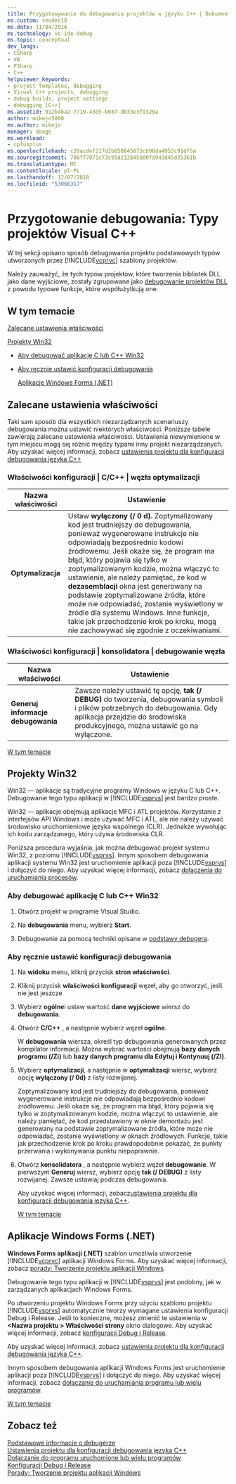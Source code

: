 ```yaml
---
title: Przygotowywanie do debugowania projektów w języku C++ | Dokumentacja firmy Microsoft
ms.custom: seodec18
ms.date: 11/04/2016
ms.technology: vs-ide-debug
ms.topic: conceptual
dev_langs:
- CSharp
- VB
- FSharp
- C++
helpviewer_keywords:
- project templates, debugging
- Visual C++ projects, debugging
- debug builds, project settings
- debugging [C++]
ms.assetid: 912b4ba2-7719-43d5-b087-db33e3f9329a
author: mikejo5000
ms.author: mikejo
manager: douge
ms.workload:
- cplusplus
ms.openlocfilehash: c39acdef217d2b858645073cb96da4952c91df5a
ms.sourcegitcommit: 708f77071c73c95d212645b00fa943d45d35361b
ms.translationtype: MT
ms.contentlocale: pl-PL
ms.lasthandoff: 12/07/2018
ms.locfileid: "53066317"
---
```

# <a name="debugging-preparation-visual-c-project-types"></a>Przygotowanie debugowania: Typy projektów Visual C++
W tej sekcji opisano sposób debugowania projektu podstawowych typów utworzonych przez [!INCLUDE[vcprvc](../code-quality/includes/vcprvc_md.md)] szablony projektów.  
  
 Należy zauważyć, że tych typów projektów, które tworzenia bibliotek DLL jako dane wyjściowe, zostały zgrupowane jako [debugowanie projektów DLL](../debugger/debugging-dll-projects.md) z powodu typowe funkcje, które współużytkują one.  
  
##  <a name="BKMK_In_this_topic"></a> W tym temacie  
 [Zalecane ustawienia właściwości](#BKMK_Recommended_Property_Settings)  
  
 [Projekty Win32](#BKMK_Win32_Projects)  
  
- [Aby debugować aplikację C lub C++ Win32](#BKMK_To_debug_a_C_or_C___Win32_application)  
  
- [Aby ręcznie ustawić konfiguracji debugowania](#BKMK_To_manually_set_a_Debug_configuration)  
  
  [Aplikacje Windows Forms (.NET)](#BKMK_Windows_Forms_Applications___NET_)  
  
##  <a name="BKMK_Recommended_Property_Settings"></a> Zalecane ustawienia właściwości  
 Taki sam sposób dla wszystkich niezarządzanych scenariuszy debugowania można ustawić niektórych właściwości. Poniższe tabele zawierają zalecane ustawienia właściwości. Ustawienia niewymienione w tym miejscu mogą się różnić między typami inny projekt niezarządzanych. Aby uzyskać więcej informacji, zobacz [ustawienia projektu dla konfiguracji debugowania języka C++](../debugger/project-settings-for-a-cpp-debug-configuration.md)  
  
### <a name="configuration-properties-124-cc-124-optimization-node"></a>Właściwości konfiguracji &#124; C/C++ &#124; węzła optymalizacji  
  
|Nazwa właściwości|Ustawienie|  
|-------------------|-------------|  
|**Optymalizacja**|Ustaw **wyłączony (/ 0 d).** Zoptymalizowany kod jest trudniejszy do debugowania, ponieważ wygenerowane instrukcje nie odpowiadają bezpośrednio kodowi źródłowemu. Jeśli okaże się, że program ma błąd, który pojawia się tylko w zoptymalizowanym kodzie, można włączyć to ustawienie, ale należy pamiętać, że kod w **dezasemblacji** okna jest generowany na podstawie zoptymalizowane źródła, które może nie odpowiadać, zostanie wyświetlony w źródle dla systemu Windows. Inne funkcje, takie jak przechodzenie krok po kroku, mogą nie zachowywać się zgodnie z oczekiwaniami.|  
  
### <a name="configuration-properties-124-linker-124-debugging-node"></a>Właściwości konfiguracji &#124; konsolidatora &#124; debugowanie węzła  
  
|Nazwa właściwości|Ustawienie|  
|-------------------|-------------|  
|**Generuj informacje debugowania**|Zawsze należy ustawić tę opcję, **tak (/ DEBUG)** do tworzenia, debugowania symboli i plików potrzebnych do debugowania. Gdy aplikacja przejdzie do środowiska produkcyjnego, można ustawić go na wyłączone.|  
  
 [W tym temacie](../debugger/debugging-preparation-visual-cpp-project-types.md#BKMK_In_this_topic)  
  
##  <a name="BKMK_Win32_Projects"></a> Projekty Win32  
 Win32 — aplikacje są tradycyjne programy Windows w języku C lub C++. Debugowanie tego typu aplikacji w [!INCLUDE[vsprvs](../code-quality/includes/vsprvs_md.md)] jest bardzo proste.  
  
 Win32 — aplikacje obejmują aplikacje MFC i ATL projektów. Korzystanie z interfejsów API Windows i może używać MFC i ATL, ale nie należy używać środowisko uruchomieniowe języka wspólnego (CLR). Jednakże wywołując ich kodu zarządzanego, który używa środowiska CLR.  
  
 Poniższa procedura wyjaśnia, jak można debugować projekt systemu Win32, z poziomu [!INCLUDE[vsprvs](../code-quality/includes/vsprvs_md.md)]. Innym sposobem debugowania aplikacji systemu Win32 jest uruchomienie aplikacji poza [!INCLUDE[vsprvs](../code-quality/includes/vsprvs_md.md)] i dołączyć do niego. Aby uzyskać więcej informacji, zobacz [dołączenia do uruchamiania procesów](../debugger/attach-to-running-processes-with-the-visual-studio-debugger.md).  
  
###  <a name="BKMK_To_debug_a_C_or_C___Win32_application"></a> Aby debugować aplikację C lub C++ Win32  
  
1.  Otwórz projekt w programie Visual Studio.  
  
2.  Na **debugowania** menu, wybierz **Start**.  
  
3.  Debugowanie za pomocą techniki opisane w [podstawy debugera](../debugger/getting-started-with-the-debugger.md).  
  
###  <a name="BKMK_To_manually_set_a_Debug_configuration"></a> Aby ręcznie ustawić konfiguracji debugowania  
  
1. Na **widoku** menu, kliknij przycisk **stron właściwości**.  
  
2. Kliknij przycisk **właściwości konfiguracji** węzeł, aby go otworzyć, jeśli nie jest jeszcze  
  
3. Wybierz **ogólne**i ustaw wartość **dane wyjściowe** wiersz do **debugowania**.  
  
4. Otwórz **C/C++** , a następnie wybierz węzeł **ogólne**.  
  
    W **debugowania** wiersza, określ typ debugowania generowanych przez kompilator informacji. Można wybrać wartości obejmują **bazy danych programu (/Zi)** lub **bazy danych programu dla Edytuj i Kontynuuj (/ZI)**.  
  
5. Wybierz **optymalizacji**, a następnie w **optymalizacji** wiersz, wybierz opcję **wyłączony (/ 0d)** z listy rozwijanej.  
  
    Zoptymalizowany kod jest trudniejszy do debugowania, ponieważ wygenerowane instrukcje nie odpowiadają bezpośrednio kodowi źródłowemu. Jeśli okaże się, że program ma błąd, który pojawia się tylko w zoptymalizowanym kodzie, można włączyć to ustawienie, ale należy pamiętać, że kod przedstawiony w oknie demontażu jest generowany na podstawie zoptymalizowane źródła, które może nie odpowiadać, zostanie wyświetlony w oknach źródłowych. Funkcje, takie jak przechodzenie krok po kroku prawdopodobnie pokazać, że punkty przerwania i wykonywania punktu niepoprawnie.  
  
6. Otwórz **konsolidatora** , a następnie wybierz węzeł **debugowanie**. W pierwszym **Generuj** wiersz, wybierz opcję **tak (/ DEBUG)** z listy rozwijanej. Zawsze ustawiaj podczas debugowania.  
  
   Aby uzyskać więcej informacji, zobacz[ustawienia projektu dla konfiguracji debugowania języka C++](../debugger/project-settings-for-a-cpp-debug-configuration.md).  
  
   [W tym temacie](../debugger/debugging-preparation-visual-cpp-project-types.md#BKMK_In_this_topic)  
  
##  <a name="BKMK_Windows_Forms_Applications___NET_"></a> Aplikacje Windows Forms (.NET)  
 **Windows Forms aplikacji (.NET)** szablon umożliwia utworzenie [!INCLUDE[vcprvc](../code-quality/includes/vcprvc_md.md)] aplikacji Windows Forms. Aby uzyskać więcej informacji, zobacz [porady: Tworzenie projektu aplikacji Windows](https://docs.microsoft.com/previous-versions/visualstudio/visual-studio-2010/42wc9kk5(v=vs.100)).  
  
 Debugowanie tego typu aplikacji w [!INCLUDE[vsprvs](../code-quality/includes/vsprvs_md.md)] jest podobny, jak w zarządzanych aplikacjach Windows Forms.  
  
 Po utworzeniu projektu Windows Forms przy użyciu szablonu projektu [!INCLUDE[vsprvs](../code-quality/includes/vsprvs_md.md)] automatycznie tworzy wymagane ustawienia konfiguracji Debug i Release. Jeśli to konieczne, możesz zmienić te ustawienia w  **\<Nazwa projektu > Właściwości strony** okno dialogowe. Aby uzyskać więcej informacji, zobacz [konfiguracji Debug i Release](../debugger/how-to-set-debug-and-release-configurations.md).  
  
 Aby uzyskać więcej informacji, zobacz [ustawienia projektu dla konfiguracji debugowania języka C++](../debugger/project-settings-for-a-cpp-debug-configuration.md).  
  
 Innym sposobem debugowania aplikacji Windows Forms jest uruchomienie aplikacji poza [!INCLUDE[vsprvs](../code-quality/includes/vsprvs_md.md)] i dołączyć do niego. Aby uzyskać więcej informacji, zobacz [dołączanie do uruchamiania programu lub wielu programów](../debugger/attach-to-running-processes-with-the-visual-studio-debugger.md).  
  
 [W tym temacie](../debugger/debugging-preparation-visual-cpp-project-types.md#BKMK_In_this_topic)  
  
## <a name="see-also"></a>Zobacz też  
 [Podstawowe informacje o debugerze](../debugger/getting-started-with-the-debugger.md)   
 [Ustawienia projektu dla konfiguracji debugowania języka C++](../debugger/project-settings-for-a-cpp-debug-configuration.md)   
 [Dołączanie do programu uruchomione lub wielu programów](../debugger/attach-to-running-processes-with-the-visual-studio-debugger.md)   
 [Konfiguracji Debug i Release](../debugger/how-to-set-debug-and-release-configurations.md)   
 [Porady: Tworzenie projektu aplikacji Windows](https://docs.microsoft.com/previous-versions/visualstudio/visual-studio-2010/42wc9kk5(v=vs.100))